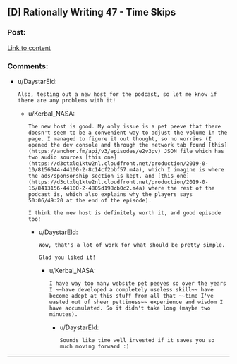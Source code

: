 ## [D] Rationally Writing 47 - Time Skips

### Post:

[Link to content](http://daystareld.com/podcast/47-timeskips/)

### Comments:

- u/DaystarEld:
  ```
  Also, testing out a new host for the podcast, so let me know if there are any problems with it!
  ```

  - u/Kerbal_NASA:
    ```
    The new host is good. My only issue is a pet peeve that there doesn't seem to be a convenient way to adjust the volume in the page. I managed to figure it out thought, so no worries (I opened the dev console and through the network tab found [this](https://anchor.fm/api/v3/episodes/e2v3pv) JSON file which has two audio sources [this one](https://d3ctxlq1ktw2nl.cloudfront.net/production/2019-0-10/8156044-44100-2-8c14cf2bbf57.m4a), which I imagine is where the ads/sponsorship section is kept, and [this one](https://d3ctxlq1ktw2nl.cloudfront.net/production/2019-0-16/8413156-44100-2-4805d198cb0c2.m4a) where the rest of the podcast is, which also explains why the players says 50:06/49:20 at the end of the episode).

    I think the new host is definitely worth it, and good episode too!
    ```

    - u/DaystarEld:
      ```
      Wow, that's a lot of work for what should be pretty simple. 

      Glad you liked it!
      ```

      - u/Kerbal_NASA:
        ```
        I have way too many website pet peeves so over the years I ~~have developed a completely useless skill~~ have become adept at this stuff from all that ~~time I've wasted out of sheer pettiness~~ experience and wisdom I have accumulated. So it didn't take long (maybe two minutes).
        ```

        - u/DaystarEld:
          ```
          Sounds like time well invested if it saves you so much moving forward :)
          ```

---

